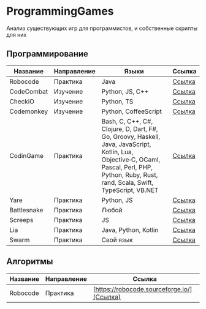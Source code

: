 # ProgrammingGames
Анализ существующих игр для программистов, и собственные скрипты для них

## Программирование
| Название | Направление | Языки | Ссылка |
|---|---|---|---|
| Robocode | Практика | Java | [Ссылка](https://robocode.sourceforge.io/) |
| CodeCombat | Изучение | Python, JS, C++ | [Ссылка](https://codecombat.com/) |
| CheckiO | Изучение | Python, TS | [Ссылка](https://checkio.org/) |
| Codemonkey | Изучение | Python, CoffeeScript | [Ссылка](https://www.codemonkey.com/) |
| CodinGame | Практика | Bash, C, C++, C#, Clojure, D, Dart, F#, Go, Groovy, Haskell, Java, JavaScript, Kotlin, Lua, Objective‑C, OCaml, Pascal, Perl, PHP, Python, Ruby, Rust, rand, Scala, Swift, TypeScript, VB.NET | [Ссылка](https://www.codingame.com/start/) |
| Yare | Практика | Python, JS | [Ссылка](https://yare.io/) |
| Battlesnake | Практика | Любой | [Ссылка](https://play.battlesnake.com/) |
| Screeps | Практика | JS | [Ссылка](https://screeps.com/) |
| Lia | Практика | Java, Python, Kotlin | [Ссылка](https://www.liagame.com/) |
| Swarm | Практика | Свой язык | [Ссылка](https://github.com/swarm-game/swarm) |

## Алгоритмы
|Название|Направление|Ссылка|
|----------|-----------|----------|
|Robocode|Практика|[https://robocode.sourceforge.io/](Ссылка)|
